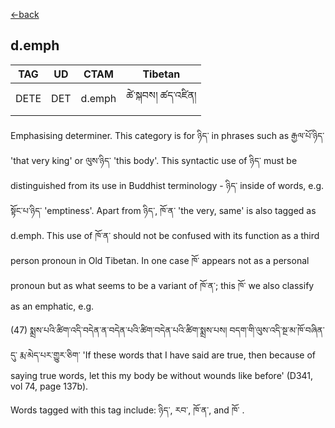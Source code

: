 [<-back](en/pos/postag_features/postag_features.md)

## d.emph</br>


|   TAG    | UD | CTAM | Tibetan |
| -------- | ------- | ---- | ---- |
| DETE | DET  | d.emph | ཚེ་སྐབས། ཚད་འཛིན།



Emphasising determiner. This category is for ཉིད་ in phrases such as རྒྱལ་པོ་ཉིད་ 'that very king'
or ལུས་ཉིད་ 'this body'. This syntactic use of ཉིད་ must be distinguished from its use in Buddhist
terminology - ཉིད་ inside of words, e.g. སྟོང་པ་ཉིད་ 'emptiness'. Apart from ཉིད་, ཁོ་ན་ 'the very, same'
is also tagged as d.emph. This use of ཁོ་ན་ should not be confused with its function as a third
person pronoun in Old Tibetan. In one case ཁོ་ appears not as a personal pronoun but as
what seems to be a variant of ཁོ་ན་; this ཁོ་ we also classify as an emphatic, e.g.

(47) སྨྲས་པའི་ཚིག་འདི་བདེན་ན་བདེན་པའི་ཚིག་བདེན་པའི་ཚིག་སྨྲས་པས། བདག་གི་ལུས་འདི་སྔ་མ་ཁོ་བཞིན་དུ་
རྨ་མེད་པར་གྱུར་ཅིག་ 'If these words that I have said are true, then because of saying true
words, let this my body be without wounds like before' (D341, vol 74, page 137b).

Words tagged with this tag include: ཉིད་, རབ་, ཁོ་ན་, and ཁོ་ .